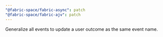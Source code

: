 ```yaml
---
"@fabric-space/fabric-async": patch
"@fabric-space/fabric-ajv": patch
---
```


Generalize all events to update a user outcome as the same event name.
